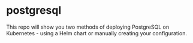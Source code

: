 # postgresql
This repo will show you two methods of deploying PostgreSQL on Kubernetes - using a Helm chart or manually creating your configuration.
